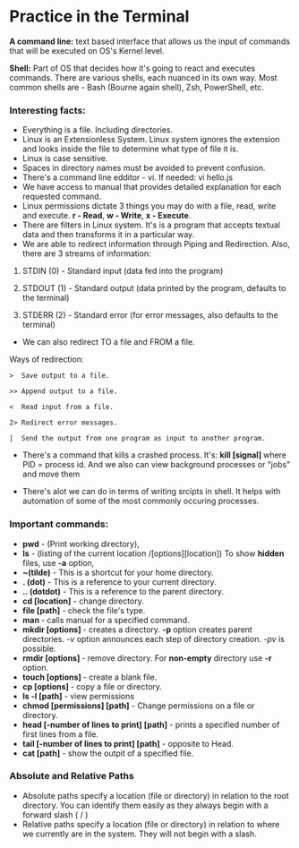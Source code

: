 # Practice in the Terminal


**A command line:** text based interface that allows us the input of commands that will be executed on OS's Kernel level.

**Shell:** Part of OS that decides how it's going to react and executes commands. There are various shells, each nuanced in its own way. Most common shells are - Bash (Bourne again shell), Zsh, PowerShell, etc. 

### **Interesting facts:** 

* Everything is a file. Including directories.
* Linux is an Extensionless System. Linux system ignores the extension and looks inside the file to determine what type of file it is.
* Linux is case sensitive.   
* Spaces in directory names must be avoided to prevent confusion. 
* There's a command line edditor - vi. If needed: vi hello.js
* We have access to manual that provides detailed explanation for each requested command. 
* Linux permissions dictate 3 things you may do with a file, read, write and execute. **r - Read**, **w - Write**, **x - Execute**.
* There are filters in Linux system. It's is a program that accepts textual data and then transforms it in a particular way. 
* We are able to redirect information through Piping and Redirection. Also, there are 3 streams of information: 

1) STDIN (0) - Standard input (data fed into the program)

2) STDOUT (1) - Standard output (data printed by the program, defaults to the terminal)

3) STDERR (2) - Standard error (for error messages, also defaults to the terminal)

* We can also redirect TO a file and FROM a file. 

Ways of redirection: 

    >  Save output to a file.
   
    >> Append output to a file.
     
    <  Read input from a file.   
     
    2> Redirect error messages.
     
    |  Send the output from one program as input to another program.
    
    
* There's a command that kills a crashed process. It's: **kill [signal] <PID>** where PID = process id. And we also can view background processes or "jobs" and move them 
    
* There's alot we can do in terms of writing srcipts in shell. It helps with automation of some of the most commonly occuring processes. 

### **Important commands:**

* **pwd** - (Print working directory), 
* **ls** - (listing of the current location /[options][location]) To show **hidden** files, use **-a** option, 
* **~(tilde)** - This is a shortcut for your home directory.
* **. (dot)** - This is a reference to your current directory.
* **.. (dotdot)** - This is a reference to the parent directory.
* **cd [location]** - change directory.
* **file [path]** - check the file's type.
* **man <command to look up>** - calls manual for a specified command.
* **mkdir [options] <Directory>** - creates a directory. **-p** option creates parent directories. *-v* option announces each step of directory creation. *-pv* is possible.
* **rmdir [options] <Directory>** - remove directory. For **non-empty** directory use **-r** option.
* **touch [options] <filename>** - create a blank file.   
* **cp [options] <source> <destination>** - copy a file or directory.  
* **ls -l [path]** - view permissions
* **chmod [permissions] [path]** - Change permissions on a file or directory.   
* **head [-number of lines to print] [path]** - prints a specified number of first lines from a file. 
* **tail [-number of lines to print] [path]** - opposite to Head.
 * **cat [path]** - show the outpit of a specified file.
 
### Absolute and Relative Paths
* Absolute paths specify a location (file or directory) in relation to the root directory. You can identify them easily as they always begin with a forward slash ( / )
* Relative paths specify a location (file or directory) in relation to where we currently are in the system. They will not begin with a slash.
